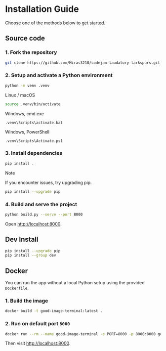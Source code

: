 # Installation Guide

Choose one of the methods below to get started.

## Source code

### 1. Fork the repository

```bash
git clone https://github.com/Miras3210/codejam-laudatory-larkspurs.git && cd codejam-laudatory-larkspurs
```

### 2. Setup and activate a Python environment

```bash
python -m venv .venv
```

Linux / macOS

```bash
source .venv/bin/activate
```

Windows, cmd.exe

```
.venv\Scripts\activate.bat
```

Windows, PowerShell

```
.venv\Scripts\Activate.ps1
```

### 3. Install dependencies

```bash
pip install .
```

> [!NOTE]
> If you encounter issues, try upgrading pip.

```bash
pip install --upgrade pip
```

### 4. Build and serve the project

```bash
python build.py --serve --port 8000
```

Open [http://localhost:8000](http://localhost:8000).

## Dev Install

```bash
pip install --upgrade pip
pip install --group dev
```

## Docker

You can run the app without a local Python setup using the provided `Dockerfile`.

### 1. Build the image

```bash
docker build -t good-image-terminal:latest .
```

### 2. Run on default port `8000`

```bash
docker run --rm --name good-image-terminal -e PORT=8000 -p 8000:8000 good-image-terminal:latest
```

Then visit [http://localhost:8000](http://localhost:8000).
